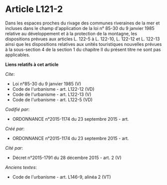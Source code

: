 # Article L121-2

Dans les espaces proches du rivage des communes riveraines de la mer et incluses dans le champ d'application de la loi n°
85-30 du 9 janvier 1985 relative au développement et à la protection de la montagne, les dispositions prévues aux articles L.
122-5 à L. 122-10, L. 122-12 et L. 122-13 ainsi que les dispositions relatives aux unités touristiques nouvelles prévues à la
sous-section 4 de la section 1 du chapitre II du présent titre ne sont pas applicables.

**Liens relatifs à cet article**

_Cite_:

  - Loi n°85-30 du 9 janvier 1985 (V)
  - Code de l'urbanisme - art. L122-12 (VD)
  - Code de l'urbanisme - art. L122-13 (V)
  - Code de l'urbanisme - art. L122-5 (VD)

_Codifié par_:

  - ORDONNANCE n°2015-1174 du 23 septembre 2015 - art.

_Créé par_:

  - ORDONNANCE n°2015-1174 du 23 septembre 2015 - art.

_Cité par_:

  - Décret n°2015-1791 du 28 décembre 2015 - art. 2 (V)

_Anciens textes_:

  - Code de l'urbanisme - art. L146-9, alinéa 2 (VT)
